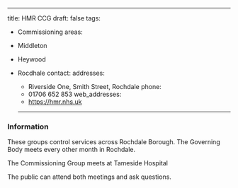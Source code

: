 ---
title: HMR CCG
draft: false
tags:
- Commissioning
areas:
- Middleton
- Heywood
- Rocdhale
contact:
  addresses:
  - Riverside One, Smith Street, Rochdale
  phone:
  - 01706 652 853
  web_addresses:
  - https://hmr.nhs.uk
  
  ---

### Information

These groups control services across Rochdale
Borough. The Governing Body meets every other
month in Rochdale.

The Commissioning Group meets at Tameside Hospital

The public can attend both meetings and ask 
questions.
